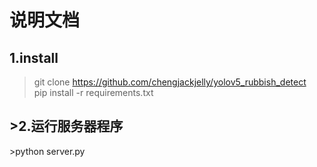 <h1>说明文档</h1>
<h2>1.install</h2>

>git clone https://github.com/chengjackjelly/yolov5_rubbish_detect</br>
>pip install -r requirements.txt</br>

<h2>>2.运行服务器程序</h2>
>python server.py</br>
